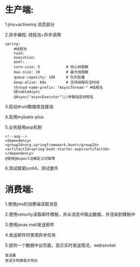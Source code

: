 # 生产端:

1.jms+activemq 消息部分

2.异步编程: 线程池+异步调用

    spring: 
        #线程池
        task:
        execution:
        pool:
        core-size: 5            # 核心线程数
        max-size: 10            # 最大线程数
        queue-capacity: 100     # 队列容量
        keep-alive: 60s         # 空闲线程存活时间
        thread-name-prefix: "AsyncThread-" #线程名
        @EnableAsync
        @Async("asyncExecutor")//参数指定线程名


3.启动druid数据库连接池

4.启用mybatis-plus

5.业务层用aop机制

    <!--aop-->
    <dependency>
    <groupId>org.springframework.boot</groupId>
    <artifactId>spring-boot-starter-aop</artifactId>
    </dependency>
    @使用@Aspect注解定义切面等
6.测试框架junit4，测试套件


# 消费端:

1.使用jms的消费端读取消息

2.使用velocity读取邮件模板，并从消息中取出数据，并渲染到模板中

3.使用javax.mail发送邮件

4.发送邮件时使用异步任务

5.提供一个数据中台页面，显示实时发送情况，websocket

    发送量
    发送方和接收方地址